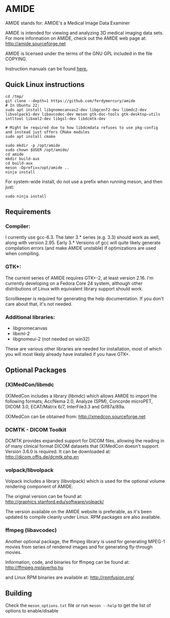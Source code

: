 # AMIDE

AMIDE stands for: AMIDE's a Medical Image Data Examiner

AMIDE is intended for viewing and analyzing 3D medical imaging data
sets. For more information on AMIDE, check out the AMIDE web page at:
http://amide.sourceforge.net

AMIDE is licensed under the terms of the GNU GPL included in the file
COPYING.

Instruction manuals can be found [here.](https://amide.sourceforge.net/documentation.html)

## Quick Linux instructions

	cd /tmp/
	git clone --depth=1 https://github.com/ferdymercury/amide
	# In Ubuntu 22:
	sudo apt install libgnomecanvas2-dev libgconf2-dev libmdc2-dev libvolpack1-dev libavcodec-dev meson gtk-doc-tools gtk-desktop-utils intltool libxml2-dev libgsl-dev libdcmtk-dev
	
    # Might be required due to how libdcmdata refuses to use pkg-config and instead just offers CMake modules
    sudo apt install cmake

	sudo mkdir -p /opt/amide
	sudo chown $USER /opt/amide/
	cd amide
	mkdir build-aux
	cd build-aux
	meson -Dprefix=/opt/amide ..
	ninja install

For system-wide install, do not use a prefix when running meson, and then just:

	sudo ninja install

## Requirements

### Compiler:

I currently use gcc-6.3. The later 3.* series (e.g. 3.3) should work as well, along with version 2.95. Early 3.*
Versions of gcc will quite likely generate compilation errors (and make AMIDE unstable) if optimizations are used
when compiling.

### GTK+:

The current series of AMIDE requires GTK+-2, at least version 2.16. I'm currently developing on a Fedora Core 24
system, although other distributions of Linux with equivalent library support should work.

Scrollkeeper is required for generating the help documentation. If you don't care about that, it's not needed.

### Additional libraries:

- libgnomecanvas
- libxml-2
- libgnomeui-2 (not needed on win32)

These are various other libraries are needed for installation, most of which you will most likely already have installed
if you have GTK+.

## Optional Packages

### (X)MedCon/libmdc

(X)MedCon includes a library (libmdc) which allows AMIDE to import the
following formats; Acr/Nema 2.0, Analyze (SPM), Concorde microPET,
DICOM 3.0, ECAT/Matrix 6/7, InterFile3.3 and Gif87a/89a.

(X)MedCon can be obtained from:
http://xmedcon.sourceforge.net

### DCMTK - DICOM Toolkit

DCMTK provides expanded support for DICOM files, allowing the reading in of many clinical format DICOM datasets
that (X)MedCon doesn't support. Version 3.6.0 is required. It can be downloaded
at: http://dicom.offis.de/dcmtk.php.en

### volpack/libvolpack

Volpack includes a library (libvolpack) which is used for the optional volume rendering component of AMIDE.

The original version can be found at: http://graphics.stanford.edu/software/volpack/

The version available on the AMIDE website is preferable, as it's been updated to compile cleanly under Linux. RPM
packages are also available.

### ffmpeg (libavcodec)

Another optional package, the ffmpeg library is used for generating MPEG-1 movies from series of rendered images and
for generating fly-through movies.

Information, code, and binaries for ffmpeg can be found at:
http://ffmpeg.mplayerhq.hu

and Linux RPM binaries are available at:
http://rpmfusion.org/

## Building

Check the `meson_options.txt` file or run `meson --help` to get the list of options to enable/disable
